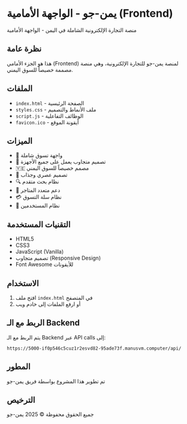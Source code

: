 # يمن-جو - الواجهة الأمامية (Frontend)

منصة التجارة الإلكترونية الشاملة في اليمن - الواجهة الأمامية

## نظرة عامة
هذا هو الجزء الأمامي (Frontend) لمنصة يمن-جو للتجارة الإلكترونية، وهي منصة مصممة خصيصاً للسوق اليمني.

## الملفات
- `index.html` - الصفحة الرئيسية
- `styles.css` - ملف الأنماط والتصميم
- `script.js` - الوظائف التفاعلية
- `favicon.ico` - أيقونة الموقع

## الميزات
- 🛒 واجهة تسوق شاملة
- 📱 تصميم متجاوب يعمل على جميع الأجهزة
- 🇾🇪 مصمم خصيصاً للسوق اليمني
- 🎨 تصميم عصري وجذاب
- 🔍 نظام بحث متقدم
- 🏪 دعم متعدد المتاجر
- 💳 نظام سلة التسوق
- 👤 نظام المستخدمين

## التقنيات المستخدمة
- HTML5
- CSS3
- JavaScript (Vanilla)
- تصميم متجاوب (Responsive Design)
- Font Awesome للأيقونات

## الاستخدام
1. افتح ملف `index.html` في المتصفح
2. أو ارفع الملفات إلى خادم ويب

## الربط مع الـ Backend
يتم الربط مع الـ Backend عبر API calls إلى:
```
https://5000-if0p546c5cuz1r2esvd82-95ade73f.manusvm.computer/api/
```

## المطور
تم تطوير هذا المشروع بواسطة فريق يمن-جو

## الترخيص
جميع الحقوق محفوظة © 2025 يمن-جو

